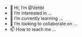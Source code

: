 - 👋 Hi, I’m @Vehbl
- 👀 I’m interested in ...
- 🌱 I’m currently learning ...
- 💞️ I’m looking to collaborate on ...
- 📫 How to reach me ...

<!---
Vehbl/Vehbl is a ✨ special ✨ repository because its `README.md` (this file) appears on your GitHub profile.
You can click the Preview link to take a look at your changes.
--->
